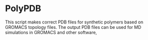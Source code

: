 # PolyPDB
This script makes correct PDB files for synthetic polymers based on GROMACS topology files. The output PDB files can be used for MD simulations in GROMACS and other software,
